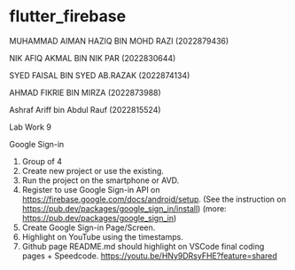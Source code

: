 # flutter_firebase
MUHAMMAD AIMAN HAZIQ BIN MOHD RAZI (2022879436)

NIK AFIQ AKMAL BIN NIK PAR (2022830644)

SYED FAISAL BIN SYED AB.RAZAK (2022874134)

AHMAD FIKRIE BIN MIRZA (2022873988)

Ashraf Ariff bin Abdul Rauf (2022815524)

Lab Work 9

Google Sign-in

1. Group of 4
2. Create new project or use the existing.
3. Run the project on the smartphone or AVD.
4. Register to use Google Sign-in API on https://firebase.google.com/docs/android/setup. (See the instruction on https://pub.dev/packages/google_sign_in/install)
(more: https://pub.dev/packages/google_sign_in)
5. Create Google Sign-in Page/Screen.
6. Highlight on YouTube using the timestamps.
7. Github page README.md should highlight on VSCode final coding pages + Speedcode.
https://youtu.be/HNy9DRsyFHE?feature=shared
